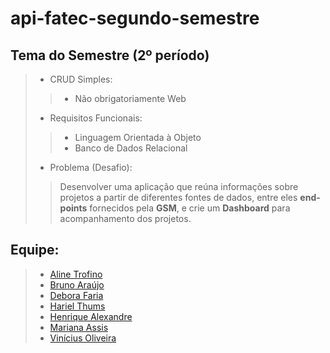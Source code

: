 # api-fatec-segundo-semestre

## Tema do Semestre (2º período)
>
> * CRUD Simples:
>> * Não obrigatoriamente Web
>
> * Requisitos Funcionais:
>> * Linguagem Orientada à Objeto
>> * Banco de Dados Relacional
> * Problema (Desafio):
>> Desenvolver uma aplicação que reúna informações sobre projetos a partir de diferentes fontes de dados, entre eles __end-points__ fornecidos pela __GSM__, e crie um __Dashboard__ para acompanhamento dos projetos.
>
## Equipe:
>
> * [Aline Trofino](https://github.com/Acrispereira)
> * [Bruno Araújo](https://github.com/dimorais1)
> * [Debora Faria](https://github.com/deborafaria01)
> * [Hariel Thums](https://github.com/HarielThums)
> * [Henrique Alexandre](https://github.com/henriquesalex)
> * [Mariana Assis](https://github.com/mariana299)
> * [Vinícius Oliveira](https://github.com/vinicius-hso)
